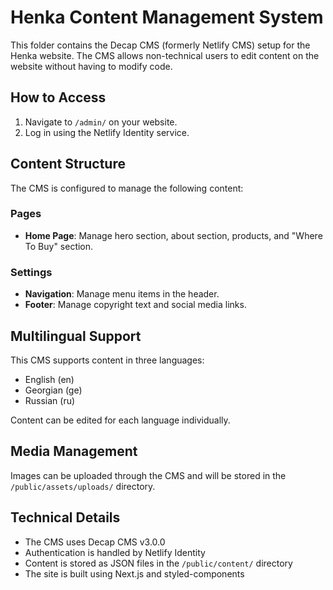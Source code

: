 # Henka Content Management System

This folder contains the Decap CMS (formerly Netlify CMS) setup for the Henka website. The CMS allows non-technical users to edit content on the website without having to modify code.

## How to Access

1. Navigate to `/admin/` on your website.
2. Log in using the Netlify Identity service.

## Content Structure

The CMS is configured to manage the following content:

### Pages

- **Home Page**: Manage hero section, about section, products, and "Where To Buy" section.

### Settings

- **Navigation**: Manage menu items in the header.
- **Footer**: Manage copyright text and social media links.

## Multilingual Support

This CMS supports content in three languages:

- English (en)
- Georgian (ge)
- Russian (ru)

Content can be edited for each language individually.

## Media Management

Images can be uploaded through the CMS and will be stored in the `/public/assets/uploads/` directory.

## Technical Details

- The CMS uses Decap CMS v3.0.0
- Authentication is handled by Netlify Identity
- Content is stored as JSON files in the `/public/content/` directory
- The site is built using Next.js and styled-components
